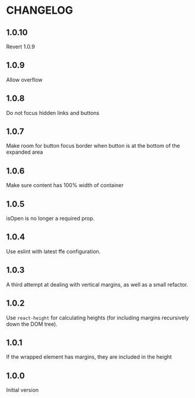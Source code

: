 # CHANGELOG

## 1.0.10
Revert 1.0.9

## 1.0.9
Allow overflow

## 1.0.8
Do not focus hidden links and buttons

## 1.0.7
Make room for button focus border when button is at the bottom of the expanded area

## 1.0.6
Make sure content has 100% width of container

## 1.0.5
isOpen is no longer a required prop.

## 1.0.4
Use eslint with latest ffe configuration.

## 1.0.3
A third attempt at dealing with vertical margins, as well as a small refactor.

## 1.0.2
Use `react-height` for calculating heights (for including margins recursively down the DOM tree).

## 1.0.1
If the wrapped element has margins, they are included in the height

## 1.0.0
Initial version
